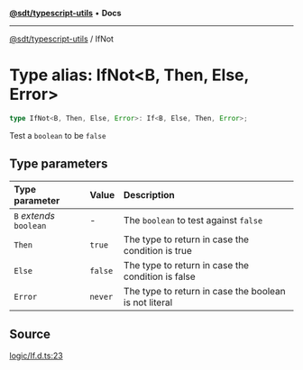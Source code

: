 [**@sdt/typescript-utils**](../README.md) • **Docs**

***

[@sdt/typescript-utils](../globals.md) / IfNot

# Type alias: IfNot\<B, Then, Else, Error\>

```ts
type IfNot<B, Then, Else, Error>: If<B, Else, Then, Error>;
```

Test a `boolean` to be `false`

## Type parameters

| Type parameter | Value | Description |
| :------ | :------ | :------ |
| `B` *extends* `boolean` | - | The `boolean` to test against `false` |
| `Then` | `true` | The type to return in case the condition is true |
| `Else` | `false` | The type to return in case the condition is false |
| `Error` | `never` | The type to return in case the boolean is not literal |

## Source

[logic/If.d.ts:23](https://github.com/sylvaindethier/typescript-utils/blob/c2db051f7ef7ff24cba2e92cfd5e891000492922/types/logic/If.d.ts#L23)
